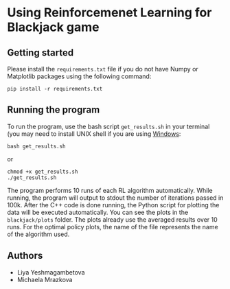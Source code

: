 # Using Reinforcemenet Learning for Blackjack game

## Getting started

Please install the ```requirements.txt``` file if you do not have Numpy or Matplotlib packages using the following command:
```
pip install -r requirements.txt
```

## Running the program

To run the program, use the bash script ```get_results.sh``` in your terminal (you may need to install UNIX shell if you 
are using [Windows](https://itsfoss.com/install-bash-on-windows/):
```
bash get_results.sh
```
or
```
chmod +x get_results.sh 
./get_results.sh
```

The program performs 10 runs of each RL algorithm automatically. While running, the program will output to stdout the number
of iterations passed in 100k. After the C++ code is done running, the Python script for plotting the data will be executed
automatically. You can see the plots in the ```blackjack/plots``` folder. The plots already use the averaged results 
over 10 runs. For the optimal policy plots, the name of the file represents the name of the algorithm used.

## Authors
* Liya Yeshmagambetova
* Michaela Mrazkova
